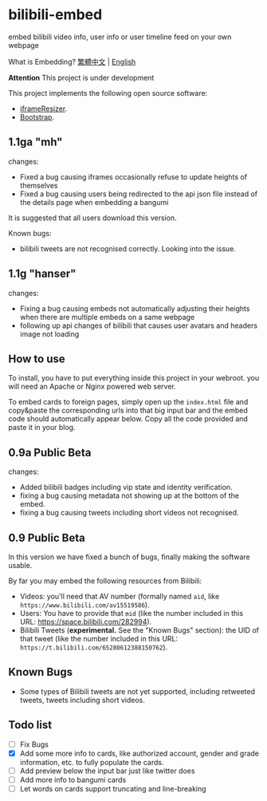 # bilibili-embed

embed bilibili video info, user info or user timeline feed on your own webpage

What is Embedding? [繁體中文](http://www.wibibi.com/info.php?tid=443) | [English](https://dev.twitter.com/web/embedded-tweets)

**Attention** This project is under development

This project implements the following open source software:

- [iframeResizer](https://davidjbradshaw.github.io/iframe-resizer/).
- [Bootstrap](https://getbootstrap.com).

## 1.1ga "mh"

changes:

- Fixed a bug causing iframes occasionally refuse to update heights of themselves
- Fixed a bug causing users being redirected to the api json file instead of the details page when embedding a bangumi

It is suggested that all users download this version.

Known bugs:

- bilibili tweets are not recognised correctly. Looking into the issue.

## 1.1g "hanser"

changes:

- Fixing a bug causing embeds not automatically adjusting their heights when there are multiple embeds on a same webpage
- following up api changes of bilibili that causes user avatars and headers image not loading

## How to use

To install, you have to put everything inside this project in your webroot. you will need an Apache or Nginx powered web server.

To embed cards to foreign pages, simply open up the `index.html` file and copy&paste the corresponding urls into that big input bar and the embed code should automatically appear below. Copy all the code provided and paste it in your blog.

## 0.9a Public Beta

changes:

- Added bilibili badges including vip state and identity verification.
- fixing a bug causing metadata not showing up at the bottom of the embed.
- fixing a bug causing tweets including short videos not recognised.

## 0.9 Public Beta

In this version we have fixed a bunch of bugs, finally making the software usable.

By far you may embed the following resources from Bilibili:

- Videos: you'll need that AV number (formally named `aid`, like `https://www.bilibili.com/av15519586`).
- Users: You have to provide that `mid` (like the number included in this URL: https://space.bilibili.com/282994).
- Bilibili Tweets (**experimental.** See the "Known Bugs" section): the UID of that tweet (like the number included in this URL: `https://t.bilibili.com/65280612388150762`).


## Known Bugs

- Some types of Bilibili tweets are not yet supported, including retweeted tweets, tweets including short videos.

## Todo list

- [ ] Fix Bugs
- [x] Add some more info to cards, like authorized account, gender and grade information, etc. to fully populate the cards.
- [ ] Add preview below the input bar just like twitter does
- [ ] Add more info to bangumi cards
- [ ] Let words on cards support truncating and line-breaking
